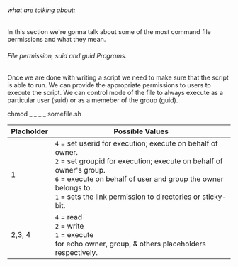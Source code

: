###### what are talking about:
 In this section we're gonna talk about some of the most command file permissions and what they mean.


###### File permission, suid and guid Programs.

Once we are done with writing a script we need to make sure that the script is able to run. We can provide the appropriate permissions to users to execute the script. 
We can control mode of the file to always execute as a particular user (suid) or as a memeber of the group (guid).

chmod _ _ _ _ somefile.sh

Placholder | Possible Values
---------- | --------
1          | `4` = set userid for execution; execute on behalf of owner.<br>`2` = set groupid for execution; execute on behalf of owner's group.<br>`6` = execute on behalf of user and group the owner belongs to.<br>`1` = sets the link permission to directories or sticky-bit.
2,3, 4     | `4` = read<br>`2` = write<br>`1` = execute<br> for echo owner, group, & others placeholders respectively.



